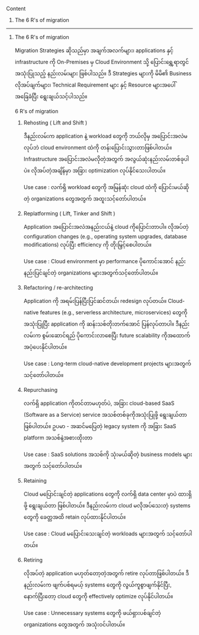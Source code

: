 
Content

1. The 6 R's of migration
   
------------------------------------------------------------------------

1. The 6 R's of migration
   
   Migration Strategies ဆိုသည်မှာ အချက်အလက်များ၊ applications နှင့် infrastructure ကို On-Premises မှ Cloud Environment သို့ ပြောင်းရွှေ့ရာတွင် အသုံးပြုသည့် နည်းလမ်းများ ဖြစ်ပါသည်။ ဒီ Strategies များကို မိမိ၏ Business လိုအပ်ချက်များ၊ Technical Requirement များ နှင့် Resource များအပေါ် အခြေခံပြီး ရွေးချယ်သင့်ပါသည်။

   6 R's of migration
   
   1. Rehosting ( Lift and Shift )
      
      ဒီနည်းလမ်းက application နဲ့ workload တွေကို ဘယ်လိုမှ အပြောင်းအလဲမလုပ်ဘဲ cloud environment ထဲကို တန်းပြောင်းသွားတာဖြစ်ပါတယ်။ Infrastructure အပြောင်းအလဲမလိုတဲ့အတွက် အလွယ်ဆုံးနည်းလမ်းတစ်ခုပါပဲ။ လိုအပ်တဲ့အချိန်မှာ အခြား optimization လုပ်နိုင်သေးပါတယ်။
      
      Use case : လက်ရှိ workload တွေကို အမြန်ဆုံး cloud ထဲကို ပြောင်းမယ်ဆိုတဲ့ organizations တွေအတွက် အထူးသင့်တော်ပါတယ်။
      
   2. Replatforming ( Lift, Tinker and Shift )
      
      Application အပြောင်းအလဲအနည်းငယ်နဲ့ cloud ကိုပြောင်းတာပါ။ လိုအပ်တဲ့ configuration changes (e.g., operating system upgrades, database modifications) လုပ်ပြီး efficiency ကို တိုးမြှင့်စေပါတယ်။
      
      Use case : Cloud environment မှာ performance ပိုကောင်းအောင် နည်းနည်းပြင်ချင်တဲ့ organizations များအတွက်သင့်တော်ပါတယ်။
      
   3. Refactoring / re-architecting
      
      Application ကို အရမ်းပြန်ပြီးပြင်ဆင်တယ်၊ redesign လုပ်တယ်။ Cloud-native features (e.g., serverless architecture, microservices) တွေကိုအသုံးပြုပြီး application ကို ဆန်းသစ်တိုးတက်အောင် ပြန်လုပ်တာပါ။ ဒီနည်းလမ်းက စွမ်းဆောင်ရည် ပိုကောင်းလာစေပြီး future scalability ကိုအထောက်အပံ့ပေးနိုင်ပါတယ်။
      
      Use case : Long-term cloud-native development projects များအတွက် သင့်တော်ပါတယ်။
      
   4. Repurchasing
      
      လက်ရှိ application ကိုတင်တာမဟုတ်ပဲ, အခြား cloud-based SaaS (Software as a Service) service အသစ်တစ်ခုကိုအသုံးပြုဖို့ ရွေးချယ်တာ ဖြစ်ပါတယ်။ ဥပမာ - အဆင်မပြေတဲ့ legacy system ကို အခြား SaaS platform အသစ်နဲ့အစားထိုးတာ
      
      Use case : SaaS solutions အသစ်ကို သုံးမယ်ဆိုတဲ့ business models များအတွက် သင့်တော်ပါတယ်။
      
   5. Retaining
      
      Cloud မပြောင်းချင်တဲ့ applications တွေကို လက်ရှိ data center မှာပဲ ထားရှိဖို့ ရွေးချယ်တာ ဖြစ်ပါတယ်။ ဒီနည်းလမ်းက cloud မလိုအပ်သေးတဲ့ systems တွေကို ခေတ္တအထိ retain လုပ်ထားနိုင်ပါတယ်။
      
      Use case : Cloud မပြောင်းသေးချင်တဲ့ workloads များအတွက် သင့်တော်ပါတယ်။
      
   6. Retiring
      
      လိုအပ်တဲ့ application မဟုတ်တော့တဲ့အတွက် retire လုပ်တာဖြစ်ပါတယ်။ ဒီနည်းလမ်းက ဖျက်ပစ်ရမယ့် systems တွေကို လွယ်ကူစွာဖျက်နိုင်ပြီး, နောက်ပြီးတော့ cloud တွေကို effectively optimize လုပ်နိုင်ပါတယ်။
      
      Use case : Unnecessary systems တွေကို ဖယ်ရှားပစ်ချင်တဲ့ organizations တွေအတွက် အသုံးဝင်ပါတယ်။
   
   